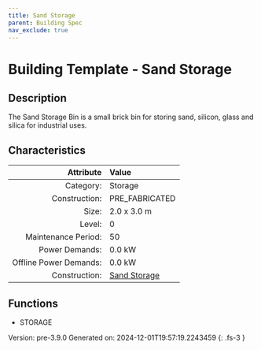 ```yaml
---
title: Sand Storage
parent: Building Spec
nav_exclude: true
---
```

# Building Template - Sand Storage

## Description
The Sand Storage Bin is a small brick bin for storing sand, silicon, glass and silica for industrial uses.

## Characteristics

| Attribute      | Value |
|--------:|:------|
|Category:|Storage|
|Construction:|PRE_FABRICATED|
|Size:|2.0 x 3.0 m|
|Level:|0|
|Maintenance Period:|50|
|Power Demands:|0.0 kW|
|Offline Power Demands:|0.0 kW|
|Construction:|[Sand Storage](../construction/sand-storage.html)|

## Functions
      
- STORAGE




Version: pre-3.9.0 Generated on: 2024-12-01T19:57:19.2243459
{: .fs-3 }